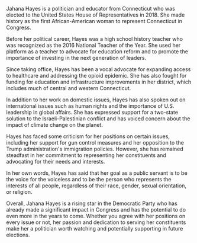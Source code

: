 Jahana Hayes is a politician and educator from Connecticut who was elected to the United States House of Representatives in 2018. She made history as the first African-American woman to represent Connecticut in Congress.

Before her political career, Hayes was a high school history teacher who was recognized as the 2016 National Teacher of the Year. She used her platform as a teacher to advocate for education reform and to promote the importance of investing in the next generation of leaders.

Since taking office, Hayes has been a vocal advocate for expanding access to healthcare and addressing the opioid epidemic. She has also fought for funding for education and infrastructure improvements in her district, which includes much of central and western Connecticut.

In addition to her work on domestic issues, Hayes has also spoken out on international issues such as human rights and the importance of U.S. leadership in global affairs. She has expressed support for a two-state solution to the Israeli-Palestinian conflict and has voiced concern about the impact of climate change on the planet.

Hayes has faced some criticism for her positions on certain issues, including her support for gun control measures and her opposition to the Trump administration's immigration policies. However, she has remained steadfast in her commitment to representing her constituents and advocating for their needs and interests.

In her own words, Hayes has said that her goal as a public servant is to be the voice for the voiceless and to be the person who represents the interests of all people, regardless of their race, gender, sexual orientation, or religion.

Overall, Jahana Hayes is a rising star in the Democratic Party who has already made a significant impact in Congress and has the potential to do even more in the years to come. Whether you agree with her positions on every issue or not, her passion and dedication to serving her constituents make her a politician worth watching and potentially supporting in future elections.
